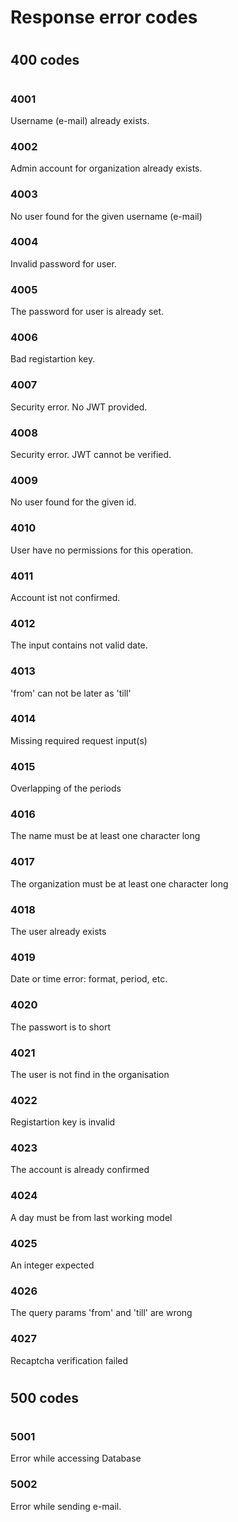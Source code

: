 # Response error codes

#
## 400 codes
#

### 4001
Username (e-mail) already exists.

### 4002
Admin account for organization already exists.

### 4003
No user found for the given username (e-mail)

### 4004
Invalid password for user.

### 4005
The password for user is already set.

### 4006
Bad registartion key.

### 4007
Security error. No JWT provided.

### 4008
Security error. JWT cannot be verified.

### 4009
No user found for the given id.

### 4010
User have no permissions for this operation.

### 4011
Account ist not confirmed.

### 4012
The input contains not valid date.

### 4013
'from' can not be later as 'till'

### 4014
Missing required request input(s)

### 4015
Overlapping of the periods

### 4016
The name must be at least one character long

### 4017
The organization must be at least one character long

### 4018
The user already exists

### 4019
Date or time error: format, period, etc.

### 4020
The passwort is to short

### 4021
The user is not find in the organisation

### 4022
Registartion key is invalid

### 4023
The account is already confirmed

### 4024
A day must be from last working model

### 4025
An integer expected


### 4026
The query params 'from' and 'till' are wrong

### 4027
Recaptcha verification failed

#
## 500 codes
#

### 5001
Error while accessing Database

### 5002
Error while sending e-mail.